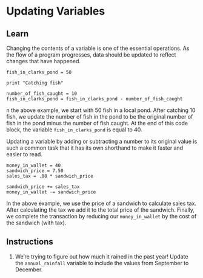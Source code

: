 # Updating Variables
## Learn
Changing the contents of a variable is one of the essential operations. As the flow of a program progresses, data should be updated to reflect changes that have happened.
```
fish_in_clarks_pond = 50

print "Catching fish"

number_of_fish_caught = 10
fish_in_clarks_pond = fish_in_clarks_pond - number_of_fish_caught

```
n the above example, we start with 50 fish in a local pond. After catching 10 fish, we update the number of fish in the pond to be the original number of fish in the pond minus the number of fish caught. At the end of this code block, the variable ```fish_in_clarks_pond``` is equal to 40.

Updating a variable by adding or subtracting a number to its original value is such a common task that it has its own shorthand to make it faster and easier to read.
```
money_in_wallet = 40
sandwich_price = 7.50
sales_tax = .08 * sandwich_price

sandwich_price += sales_tax
money_in_wallet -= sandwich_price
```
In the above example, we use the price of a sandwich to calculate sales tax. After calculating the tax we add it to the total price of the sandwich. Finally, we complete the transaction by reducing our ```money_in_wallet``` by the cost of the sandwich (with tax).
## Instructions
1. We’re trying to figure out how much it rained in the past year! Update the ```annual_rainfall``` variable to include the values from September to December.